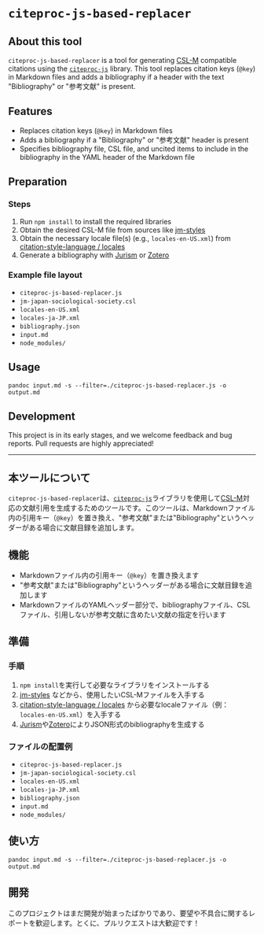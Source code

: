 # `citeproc-js-based-replacer`

## About this tool

`citeproc-js-based-replacer` is a tool for generating [CSL-M](https://citeproc-js.readthedocs.io/en/latest/csl-m/index.html) compatible citations using the [`citeproc-js`](https://github.com/Juris-M/citeproc-js) library. This tool replaces citation keys (`@key`) in Markdown files and adds a bibliography if a header with the text "Bibliography" or "参考文献" is present.

## Features

- Replaces citation keys (`@key`) in Markdown files
- Adds a bibliography if a "Bibliography" or "参考文献" header is present
- Specifies bibliography file, CSL file, and uncited items to include in the bibliography in the YAML header of the Markdown file

## Preparation

### Steps

1. Run `npm install` to install the required libraries
2. Obtain the desired CSL-M file from sources like [jm-styles](https://github.com/Juris-M/jm-styles)
3. Obtain the necessary locale file(s) (e.g., `locales-en-US.xml`) from [citation-style-language / locales](https://github.com/citation-style-language/locales/tree/6b0cb4689127a69852f48608b6d1a879900f418b)
4. Generate a bibliography with [Jurism](https://juris-m.github.io/) or [Zotero](https://www.zotero.org/)

### Example file layout

- `citeproc-js-based-replacer.js`
- `jm-japan-sociological-society.csl`
- `locales-en-US.xml`
- `locales-ja-JP.xml`
- `bibliography.json`
- `input.md`
- `node_modules/`

## Usage

```shell
pandoc input.md -s --filter=./citeproc-js-based-replacer.js -o output.md
```

## Development

This project is in its early stages, and we welcome feedback and bug reports. Pull requests are highly appreciated!

---

## 本ツールについて

`citeproc-js-based-replacer`は、[`citeproc-js`](https://github.com/Juris-M/citeproc-js)ライブラリを使用して[CSL-M](https://citeproc-js.readthedocs.io/en/latest/csl-m/index.html)対応の文献引用を生成するためのツールです。このツールは、Markdownファイル内の引用キー（`@key`）を置き換え、"参考文献"または"Bibliography"というヘッダーがある場合に文献目録を追加します。

## 機能

- Markdownファイル内の引用キー（`@key`）を置き換えます
- "参考文献"または"Bibliography"というヘッダーがある場合に文献目録を追加します
- MarkdownファイルのYAMLヘッダー部分で、bibliographyファイル、CSLファイル、引用しないが参考文献に含めたい文献の指定を行います

## 準備

### 手順

1. `npm install`を実行して必要なライブラリをインストールする
2. [jm-styles](https://github.com/Juris-M/jm-styles) などから、使用したいCSL-Mファイルを入手する
3. [citation-style-language / locales](https://github.com/citation-style-language/locales/tree/6b0cb4689127a69852f48608b6d1a879900f418b) から必要なlocaleファイル（例：`locales-en-US.xml`）を入手する
4. [Jurism](https://juris-m.github.io/)や[Zotero](https://www.zotero.org/)によりJSON形式のbibliographyを生成する

### ファイルの配置例

- `citeproc-js-based-replacer.js`
- `jm-japan-sociological-society.csl`
- `locales-en-US.xml`
- `locales-ja-JP.xml`
- `bibliography.json`
- `input.md`
- `node_modules/`

## 使い方

```shell
pandoc input.md -s --filter=./citeproc-js-based-replacer.js -o output.md
```

## 開発

このプロジェクトはまだ開発が始まったばかりであり、要望や不具合に関するレポートを歓迎します。とくに、プルリクエストは大歓迎です！
